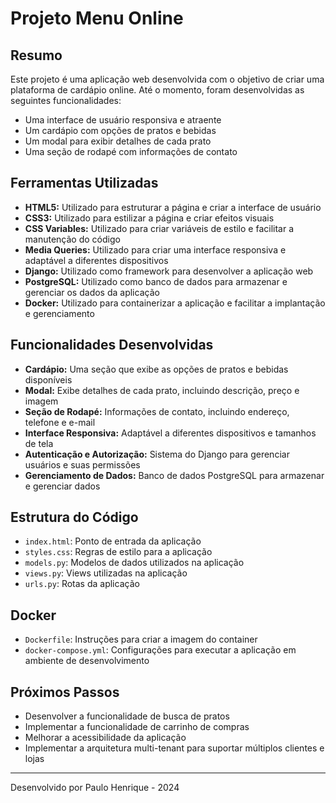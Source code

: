 # Projeto Menu Online

## Resumo

Este projeto é uma aplicação web desenvolvida com o objetivo de criar uma plataforma de cardápio online. Até o momento, foram desenvolvidas as seguintes funcionalidades:

- Uma interface de usuário responsiva e atraente
- Um cardápio com opções de pratos e bebidas
- Um modal para exibir detalhes de cada prato
- Uma seção de rodapé com informações de contato

## Ferramentas Utilizadas

- **HTML5:** Utilizado para estruturar a página e criar a interface de usuário
- **CSS3:** Utilizado para estilizar a página e criar efeitos visuais
- **CSS Variables:** Utilizado para criar variáveis de estilo e facilitar a manutenção do código
- **Media Queries:** Utilizado para criar uma interface responsiva e adaptável a diferentes dispositivos
- **Django:** Utilizado como framework para desenvolver a aplicação web
- **PostgreSQL:** Utilizado como banco de dados para armazenar e gerenciar os dados da aplicação
- **Docker:** Utilizado para containerizar a aplicação e facilitar a implantação e gerenciamento

## Funcionalidades Desenvolvidas

- **Cardápio:** Uma seção que exibe as opções de pratos e bebidas disponíveis
- **Modal:** Exibe detalhes de cada prato, incluindo descrição, preço e imagem
- **Seção de Rodapé:** Informações de contato, incluindo endereço, telefone e e-mail
- **Interface Responsiva:** Adaptável a diferentes dispositivos e tamanhos de tela
- **Autenticação e Autorização:** Sistema do Django para gerenciar usuários e suas permissões
- **Gerenciamento de Dados:** Banco de dados PostgreSQL para armazenar e gerenciar dados

## Estrutura do Código

- `index.html`: Ponto de entrada da aplicação
- `styles.css`: Regras de estilo para a aplicação
- `models.py`: Modelos de dados utilizados na aplicação
- `views.py`: Views utilizadas na aplicação
- `urls.py`: Rotas da aplicação

## Docker

- `Dockerfile`: Instruções para criar a imagem do container
- `docker-compose.yml`: Configurações para executar a aplicação em ambiente de desenvolvimento

## Próximos Passos

- Desenvolver a funcionalidade de busca de pratos
- Implementar a funcionalidade de carrinho de compras
- Melhorar a acessibilidade da aplicação
- Implementar a arquitetura multi-tenant para suportar múltiplos clientes e lojas

---

Desenvolvido por Paulo Henrique - 2024

